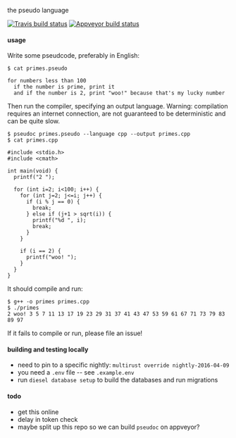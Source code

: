 the pseudo language

[![Travis build status](https://travis-ci.org/yosemitebandit/pseudo.svg?branch=master)](https://travis-ci.org/yosemitebandit/pseudo)
[![Appveyor build status](https://ci.appveyor.com/api/projects/status/mmky10ccdp303y7h?svg=true)](https://ci.appveyor.com/project/yosemitebandit/pseudo)



#### usage
Write some pseudcode, preferably in English:

```
$ cat primes.pseudo

for numbers less than 100
  if the number is prime, print it
  and if the number is 2, print "woo!" because that's my lucky number
```

Then run the compiler, specifying an output language.
Warning: compilation requires an internet connection,
are not guaranteed to be deterministic and can be quite slow.

```shell
$ pseudoc primes.pseudo --language cpp --output primes.cpp
$ cat primes.cpp

#include <stdio.h>
#include <cmath>

int main(void) {
  printf("2 ");

  for (int i=2; i<100; i++) {
    for (int j=2; j<=i; j++) {
      if (i % j == 0) {
        break;
      } else if (j+1 > sqrt(i)) {
        printf("%d ", i);
        break;
      }
    }

    if (i == 2) {
      printf("woo! ");
    }
  }
}
```

It should compile and run:

```shell
$ g++ -o primes primes.cpp
$ ./primes
2 woo! 3 5 7 11 13 17 19 23 29 31 37 41 43 47 53 59 61 67 71 73 79 83 89 97
```

If it fails to compile or run, please file an issue!


#### building and testing locally
* need to pin to a specific nightly: `multirust override nightly-2016-04-09`
* you need a `.env` file -- see `.example.env`
* run `diesel database setup` to build the databases and run migrations


#### todo
* get this online
* delay in token check
* maybe split up this repo so we can build `pseudoc` on appveyor?
